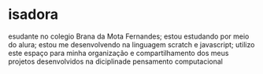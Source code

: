 # isadora

esudante no colegio Brana da Mota Fernandes;
estou estudando por meio do alura;
estou me desenvolvendo na linguagem scratch e javascript;
utilizo este espaço para minha organização e compartilhamento dos meus projetos desenvolvidos na diciplinade pensamento computacional

